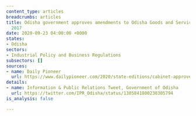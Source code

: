 ```yaml
---
content_type: articles
breadcrumbs: articles
title: Odisha government approves amendments to Odisha Goods and Services Tax Bill,
  2017
date: 2020-09-23 04:00:00 +0000
states:
- Odisha
sectors:
- Industrial Policy and Business Regulations
subsectors: []
sources:
- name: Daily Pioneer
  url: https://www.dailypioneer.com/2020/state-editions/cabinet-approves-amendment-of-ogst-act.html
details:
- name: Information & Public Relations Tweet, Government of Odisha
  url: https://twitter.com/IPR_Odisha/status/1305841800230305794
is_analysis: false

---
```

